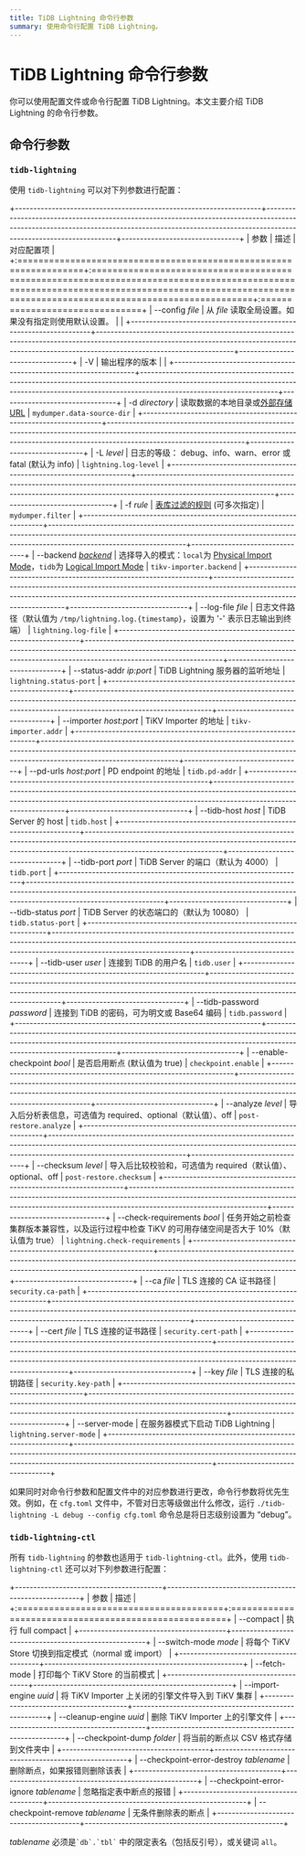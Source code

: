 ```yaml
---
title: TiDB Lightning 命令行参数
summary: 使用命令行配置 TiDB Lightning。
---
```


# TiDB Lightning 命令行参数

你可以使用配置文件或命令行配置 TiDB Lightning。本文主要介绍 TiDB Lightning 的命令行参数。

## 命令行参数

### `tidb-lightning`

使用 `tidb-lightning` 可以对下列参数进行配置：

+-------------------------------------------------------------------+-------------------------------------------------------------------------------------------------------------------------------------------------------------------------------------------------+--------------------------------+
| 参数                                                              | 描述                                                                                                                                                                                            | 对应配置项                     |
+:==================================================================+:================================================================================================================================================================================================+:===============================+
| --config *file*                                                   | 从 *file* 读取全局设置。如果没有指定则使用默认设置。                                                                                                                                            |                                |
+-------------------------------------------------------------------+-------------------------------------------------------------------------------------------------------------------------------------------------------------------------------------------------+--------------------------------+
| -V                                                                | 输出程序的版本                                                                                                                                                                                  |                                |
+-------------------------------------------------------------------+-------------------------------------------------------------------------------------------------------------------------------------------------------------------------------------------------+--------------------------------+
| -d *directory*                                                    | 读取数据的本地目录或[外部存储 URL](/br/backup-and-restore-storages.md#url-格式)                                                                                                                 | `mydumper.data-source-dir`     |
+-------------------------------------------------------------------+-------------------------------------------------------------------------------------------------------------------------------------------------------------------------------------------------+--------------------------------+
| -L *level*                                                        | 日志的等级： debug、info、warn、error 或 fatal (默认为 info)                                                                                                                                    | `lightning.log-level`          |
+-------------------------------------------------------------------+-------------------------------------------------------------------------------------------------------------------------------------------------------------------------------------------------+--------------------------------+
| -f *rule*                                                         | [表库过滤的规则](/table-filter.md) (可多次指定)                                                                                                                                                 | `mydumper.filter`              |
+-------------------------------------------------------------------+-------------------------------------------------------------------------------------------------------------------------------------------------------------------------------------------------+--------------------------------+
| --backend [*backend*](/tidb-lightning/tidb-lightning-overview.md) | 选择导入的模式：`local`为 [Physical Import Mode](/tidb-lightning/tidb-lightning-physical-import-mode.md)，`tidb`为 [Logical Import Mode](/tidb-lightning/tidb-lightning-logical-import-mode.md) | `tikv-importer.backend`        |
+-------------------------------------------------------------------+-------------------------------------------------------------------------------------------------------------------------------------------------------------------------------------------------+--------------------------------+
| --log-file *file*                                                 | 日志文件路径（默认值为 `/tmp/lightning.log.{timestamp}`，设置为 '-' 表示日志输出到终端）                                                                                                        | `lightning.log-file`           |
+-------------------------------------------------------------------+-------------------------------------------------------------------------------------------------------------------------------------------------------------------------------------------------+--------------------------------+
| --status-addr *ip:port*                                           | TiDB Lightning 服务器的监听地址                                                                                                                                                                 | `lightning.status-port`        |
+-------------------------------------------------------------------+-------------------------------------------------------------------------------------------------------------------------------------------------------------------------------------------------+--------------------------------+
| --importer *host:port*                                            | TiKV Importer 的地址                                                                                                                                                                            | `tikv-importer.addr`           |
+-------------------------------------------------------------------+-------------------------------------------------------------------------------------------------------------------------------------------------------------------------------------------------+--------------------------------+
| --pd-urls *host:port*                                             | PD endpoint 的地址                                                                                                                                                                              | `tidb.pd-addr`                 |
+-------------------------------------------------------------------+-------------------------------------------------------------------------------------------------------------------------------------------------------------------------------------------------+--------------------------------+
| --tidb-host *host*                                                | TiDB Server 的 host                                                                                                                                                                             | `tidb.host`                    |
+-------------------------------------------------------------------+-------------------------------------------------------------------------------------------------------------------------------------------------------------------------------------------------+--------------------------------+
| --tidb-port *port*                                                | TiDB Server 的端口（默认为 4000）                                                                                                                                                               | `tidb.port`                    |
+-------------------------------------------------------------------+-------------------------------------------------------------------------------------------------------------------------------------------------------------------------------------------------+--------------------------------+
| --tidb-status *port*                                              | TiDB Server 的状态端口的（默认为 10080）                                                                                                                                                        | `tidb.status-port`             |
+-------------------------------------------------------------------+-------------------------------------------------------------------------------------------------------------------------------------------------------------------------------------------------+--------------------------------+
| --tidb-user *user*                                                | 连接到 TiDB 的用户名                                                                                                                                                                            | `tidb.user`                    |
+-------------------------------------------------------------------+-------------------------------------------------------------------------------------------------------------------------------------------------------------------------------------------------+--------------------------------+
| --tidb-password *password*                                        | 连接到 TiDB 的密码，可为明文或 Base64 编码                                                                                                                                                      | `tidb.password`                |
+-------------------------------------------------------------------+-------------------------------------------------------------------------------------------------------------------------------------------------------------------------------------------------+--------------------------------+
| --enable-checkpoint *bool*                                        | 是否启用断点 (默认值为 true)                                                                                                                                                                    | `checkpoint.enable`            |
+-------------------------------------------------------------------+-------------------------------------------------------------------------------------------------------------------------------------------------------------------------------------------------+--------------------------------+
| --analyze *level*                                                 | 导入后分析表信息，可选值为 required、optional（默认值）、off                                                                                                                                    | `post-restore.analyze`         |
+-------------------------------------------------------------------+-------------------------------------------------------------------------------------------------------------------------------------------------------------------------------------------------+--------------------------------+
| --checksum *level*                                                | 导入后比较校验和，可选值为 required（默认值）、optional、off                                                                                                                                    | `post-restore.checksum`        |
+-------------------------------------------------------------------+-------------------------------------------------------------------------------------------------------------------------------------------------------------------------------------------------+--------------------------------+
| --check-requirements *bool*                                       | 任务开始之前检查集群版本兼容性，以及运行过程中检查 TiKV 的可用存储空间是否大于 10%（默认值为 true）                                                                                             | `lightning.check-requirements` |
+-------------------------------------------------------------------+-------------------------------------------------------------------------------------------------------------------------------------------------------------------------------------------------+--------------------------------+
| --ca *file*                                                       | TLS 连接的 CA 证书路径                                                                                                                                                                          | `security.ca-path`             |
+-------------------------------------------------------------------+-------------------------------------------------------------------------------------------------------------------------------------------------------------------------------------------------+--------------------------------+
| --cert *file*                                                     | TLS 连接的证书路径                                                                                                                                                                              | `security.cert-path`           |
+-------------------------------------------------------------------+-------------------------------------------------------------------------------------------------------------------------------------------------------------------------------------------------+--------------------------------+
| --key *file*                                                      | TLS 连接的私钥路径                                                                                                                                                                              | `security.key-path`            |
+-------------------------------------------------------------------+-------------------------------------------------------------------------------------------------------------------------------------------------------------------------------------------------+--------------------------------+
| --server-mode                                                     | 在服务器模式下启动 TiDB Lightning                                                                                                                                                               | `lightning.server-mode`        |
+-------------------------------------------------------------------+-------------------------------------------------------------------------------------------------------------------------------------------------------------------------------------------------+--------------------------------+

如果同时对命令行参数和配置文件中的对应参数进行更改，命令行参数将优先生效。例如，在 `cfg.toml` 文件中，不管对日志等级做出什么修改，运行 `./tidb-lightning -L debug --config cfg.toml` 命令总是将日志级别设置为 “debug”。

### `tidb-lightning-ctl`

所有 `tidb-lightning` 的参数也适用于 `tidb-lightning-ctl`。此外，使用 `tidb-lightning-ctl` 还可以对下列参数进行配置：

+----------------------------------------+------------------------------------------------------+
| 参数                                   | 描述                                                 |
+:=======================================+:=====================================================+
| --compact                              | 执行 full compact                                    |
+----------------------------------------+------------------------------------------------------+
| --switch-mode *mode*                   | 将每个 TiKV Store 切换到指定模式（normal 或 import） |
+----------------------------------------+------------------------------------------------------+
| --fetch-mode                           | 打印每个 TiKV Store 的当前模式                       |
+----------------------------------------+------------------------------------------------------+
| --import-engine *uuid*                 | 将 TiKV Importer 上关闭的引擎文件导入到 TiKV 集群    |
+----------------------------------------+------------------------------------------------------+
| --cleanup-engine *uuid*                | 删除 TiKV Importer 上的引擎文件                      |
+----------------------------------------+------------------------------------------------------+
| --checkpoint-dump *folder*             | 将当前的断点以 CSV 格式存储到文件夹中                |
+----------------------------------------+------------------------------------------------------+
| --checkpoint-error-destroy *tablename* | 删除断点，如果报错则删除该表                         |
+----------------------------------------+------------------------------------------------------+
| --checkpoint-error-ignore *tablename*  | 忽略指定表中断点的报错                               |
+----------------------------------------+------------------------------------------------------+
| --checkpoint-remove *tablename*        | 无条件删除表的断点                                   |
+----------------------------------------+------------------------------------------------------+

*tablename* 必须是`` `db`.`tbl` `` 中的限定表名（包括反引号），或关键词 `all`。
